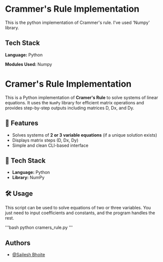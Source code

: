 
# Crammer's Rule Implementation

This is the python implementation of Crammer's rule. I've used 'Numpy' library.
## Tech Stack

**Language:** Python

**Modules Used:** Numpy

# Cramer's Rule Implementation

This is a Python implementation of **Cramer's Rule** to solve systems of linear equations. It uses the `NumPy` library for efficient matrix operations and provides step-by-step outputs including matrices D, Dx, and Dy.

## 🧮 Features

- Solves systems of **2 or 3 variable equations** (if a unique solution exists)
- Displays matrix steps (D, Dx, Dy)
- Simple and clean CLI-based interface

## 🚀 Tech Stack

- **Language:** Python
- **Library:** NumPy

## 🛠️ Usage

This script can be used to solve equations of two or three variables. You just need to input coefficients and constants, and the program handles the rest.

'''bash
python cramers_rule.py
'''

## Authors

- [@Sailesh Bhoite](https://github.com/Sailesh-Bhoite)

